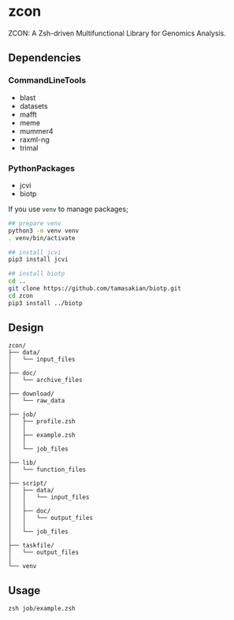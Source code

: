 # zcon

ZCON: A Zsh-driven Multifunctional Library for Genomics Analysis.

## Dependencies

### CommandLineTools

- blast
- datasets
- mafft
- meme
- mummer4
- raxml-ng
- trimal

### PythonPackages

- jcvi
- biotp

If you use `venv` to manage packages; 

```zsh
## prepare venv
python3 -m venv venv
. venv/bin/activate

## install jcvi
pip3 install jcvi

## install biotp
cd ..
git clone https://github.com/tamasakian/biotp.git
cd zcon
pip3 install ../biotp
```

## Design

```
zcon/
├── data/
│   └── input_files
│
├── doc/
│   └── archive_files
│
├── download/
│   └── raw_data
│
├── job/
│   ├── profile.zsh
│   │
│   ├── example.zsh
│   │
│   └── job_files
│
├── lib/
│   └── function_files
│
├── script/
│   ├── data/
│   │   └── input_files
│   │
│   ├── doc/
│   │   └── output_files
│   │
│   └── job_files
│
├── taskfile/
│   └── output_files
│
└── venv
```

## Usage
```
zsh job/example.zsh
```